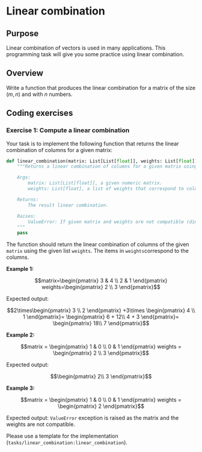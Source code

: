 # Linear combination

## Purpose

Linear combination of vectors is used in many applications. This programming task will give you some practice using linear combination. 

## Overview

Write a function that produces the linear combination for a matrix of the size 
$(m,n)$ and with $n$ numbers.

## Coding exercises

### Exercise 1: Compute a linear combination

Your task is to implement the following function that returns the linear combination of columns for a given matrix:

```python
def linear_combination(matrix: List[List[float]], weights: List[float]) -> List[float]:
    """Returns a linear combination of columns for a given matrix using a list of corresponding weights.

    Args:
        matrix: List[List[float]], a given numeric matrix.
        weights: List[float], a list of weights that correspond to columns

    Returns:
        The result linear combination.

    Raises:
        ValueError: If given matrix and weights are not compatible (dimensionalities don't match).
    """
    pass
```
The function should return the linear combination of columns of the given `matrix` using the given list `weights`. The  items in `weights`correspond to the columns. 

**Example 1:**

```math
matrix=\begin{pmatrix}
   3 & 4 \\
   2 & 1
\end{pmatrix}

weights=\begin{pmatrix}
   2 \\
   3 
\end{pmatrix}
```


Expected output: 

```math
2\times\begin{pmatrix}
   3 \\
   2 
\end{pmatrix}
+3\times
\begin{pmatrix}
   4 \\
   1 
\end{pmatrix}=
\begin{pmatrix}
   6 + 12\\
   4 + 3
\end{pmatrix}=
\begin{pmatrix}
   18\\
   7
\end{pmatrix}
```

**Example 2:**

```math
matrix = \begin{pmatrix}
   1 & 0 \\
   0 & 1
\end{pmatrix}

weights = \begin{pmatrix}
   2 \\
   3 
\end{pmatrix}
```

Expected output: 

```math
\begin{pmatrix}
   2\\
   3
\end{pmatrix}
```

**Example 3:**

```math
matrix = \begin{pmatrix}
   1 & 0 \\
   0 & 1
\end{pmatrix}

weights = \begin{pmatrix}
   2
\end{pmatrix}
```

Expected output: `ValueError` exception is raised as the matrix and the weights are not compatible.

Please use a template for the implementation (`tasks/linear_combination:linear_combination`).
